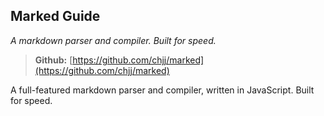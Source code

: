 ## Marked Guide
*A markdown parser and compiler. Built for speed.*

> **Github:** [https://github.com/chjj/marked](https://github.com/chjj/marked)

A full-featured markdown parser and compiler, written in JavaScript. Built for speed.
